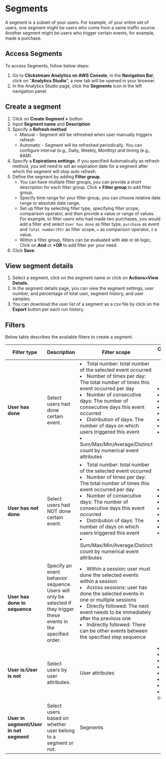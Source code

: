 # Segments
A segment is a subset of your users. For example, of your entire set of users, one segment might be users who come from a same traffic source. Another segment might be users who trigger certain events, for example, made a purchase.

## Access Segments
To access Segments, follow below steps:

1. Go to **Clickstream Analytics on AWS Console**, in the **Navigation Bar**, click on "**Analytics Studio**", a new tab will be opened in your browser.
2. In the Analytics Studio page, click the **Segments** icon in the left navigation panel.

## Create a segment
1. Click on **Create Segment +** button
2. Input **Segment name** and **Description**
3. Specify a **Refresh method**
    - Manual - Segment will be refreshed when user manually triggers refresh
    - Automatic - Segment will be refreshed periodically. You can configure interval (e.g., Daily, Weekly, Monthly) and timing (e.g., 8AM). 
4. Specify a **Expirations settings**. If you specified Automatically as refresh method, you will need to set an expiration date for a segment after which the segment will stop auto refresh.
5. Define the segment by adding **Filter group**.
    - You can have multiple filter groups, you can provide a short description for each filter group. Click **+ Filter group** to add filter group.
    - Specify time range for your filter group, you can choose relative date range or absolute date range.
    - Set up filter by selecting filter type, specifying filter scope,  comparison operator, and then provide a value or range of values. For example, to filter users who had made two purchases, you would add a filter and select `User has done` as filter type, `purchase` as event and `Total number(PV)` as filter scope,  `=` as comparison operator, `2` a value.
    - Within a filter group, filters can be evaluated with `AND` or `OR` logic, Click on **And** or **+OR** to add filter per your need. 
6. Click **Save**.

## View segment details
1. Select a segment, click on the segment name or click on **Actions>View Details**.
2. In the segment details page, you can view the segment settings, user number, and percentage of total user, segment history, and user samples.
3. You can download the user list of a segment as a csv file by click on the **Export** button per each run history.

## Filters
Below table describes the available filters to create a segment.

|Filter type | Description |Filter scope| Comparison operator | 
|----------|--------------------|------------------|-------------------|
|**User has done**| Select users had done certain event.| <li>Total number: total number of the selected event occurred </li> <li>Number of times per day: The total number of times this event occurred per day </li> <li>Number of consecutive days: The number of consecutive days this event occurred </li> <li>Distribution of days: The number of days on which users triggered this event </li> <li> Sum/Max/Min/Average/Distinct count by numerical event attributes</li>|<li>=</li><li>!=</li><li>></li><li><</li> <li>>=</li><li><=</li><li>>=</li><li>between</li>|
|**User has not done**| Select users had NOT done certain event.| <li>Total number: total number of the selected event occurred </li> <li>Number of times per day: The total number of times this event occurred per day </li> <li>Number of consecutive days: The number of consecutive days this event occurred </li> <li>Distribution of days: The number of days on which users triggered this event </li> <li> Sum/Max/Min/Average/Distinct count by numerical event attributes</li>|<li>=</li><li>!=</li><li>></li><li><</li> <li>>=</li><li><=</li><li>>=</li><li>between</li>|
|**User has done in sequence**| Specify an event behavior sequence. Users will only be selected if they trigger these events in the specified order.| <li>Within a session: user must done the selected events within a session </li> <li>Across sessions: user has done the selected events in one or multiple sessions</li> <li>Directly followed: The next event needs to be immediately after the previous one</li> <li> Indirectly followed: There can be other events between the specified step sequence</li>||
|**User is**/**User is not**|Select users by user attributes.| User attributes|<li>is null</li><li>is not null</li><li>=</li><li>!=</li> <li>in</li><li>not in</li><li>contains</li><li>not contains</li> |
|**User in segment/User in not segment**| Select users based on whether user belong to a segment or not.| Segments||
